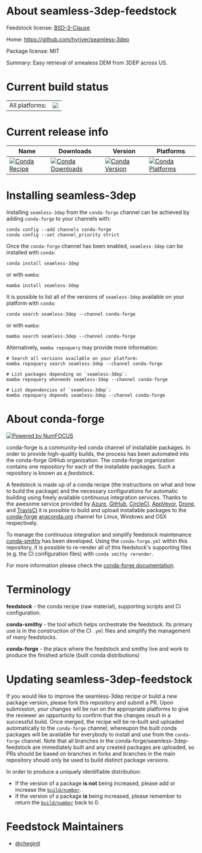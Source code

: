 About seamless-3dep-feedstock
=============================

Feedstock license: [BSD-3-Clause](https://github.com/conda-forge/seamless-3dep-feedstock/blob/main/LICENSE.txt)

Home: https://github.com/hyriver/seamless-3dep

Package license: MIT

Summary: Easy retrieval of smealess DEM from 3DEP across US.

Current build status
====================


<table><tr><td>All platforms:</td>
    <td>
      <a href="https://dev.azure.com/conda-forge/feedstock-builds/_build/latest?definitionId=24577&branchName=main">
        <img src="https://dev.azure.com/conda-forge/feedstock-builds/_apis/build/status/seamless-3dep-feedstock?branchName=main">
      </a>
    </td>
  </tr>
</table>

Current release info
====================

| Name | Downloads | Version | Platforms |
| --- | --- | --- | --- |
| [![Conda Recipe](https://img.shields.io/badge/recipe-seamless--3dep-green.svg)](https://anaconda.org/conda-forge/seamless-3dep) | [![Conda Downloads](https://img.shields.io/conda/dn/conda-forge/seamless-3dep.svg)](https://anaconda.org/conda-forge/seamless-3dep) | [![Conda Version](https://img.shields.io/conda/vn/conda-forge/seamless-3dep.svg)](https://anaconda.org/conda-forge/seamless-3dep) | [![Conda Platforms](https://img.shields.io/conda/pn/conda-forge/seamless-3dep.svg)](https://anaconda.org/conda-forge/seamless-3dep) |

Installing seamless-3dep
========================

Installing `seamless-3dep` from the `conda-forge` channel can be achieved by adding `conda-forge` to your channels with:

```
conda config --add channels conda-forge
conda config --set channel_priority strict
```

Once the `conda-forge` channel has been enabled, `seamless-3dep` can be installed with `conda`:

```
conda install seamless-3dep
```

or with `mamba`:

```
mamba install seamless-3dep
```

It is possible to list all of the versions of `seamless-3dep` available on your platform with `conda`:

```
conda search seamless-3dep --channel conda-forge
```

or with `mamba`:

```
mamba search seamless-3dep --channel conda-forge
```

Alternatively, `mamba repoquery` may provide more information:

```
# Search all versions available on your platform:
mamba repoquery search seamless-3dep --channel conda-forge

# List packages depending on `seamless-3dep`:
mamba repoquery whoneeds seamless-3dep --channel conda-forge

# List dependencies of `seamless-3dep`:
mamba repoquery depends seamless-3dep --channel conda-forge
```


About conda-forge
=================

[![Powered by
NumFOCUS](https://img.shields.io/badge/powered%20by-NumFOCUS-orange.svg?style=flat&colorA=E1523D&colorB=007D8A)](https://numfocus.org)

conda-forge is a community-led conda channel of installable packages.
In order to provide high-quality builds, the process has been automated into the
conda-forge GitHub organization. The conda-forge organization contains one repository
for each of the installable packages. Such a repository is known as a *feedstock*.

A feedstock is made up of a conda recipe (the instructions on what and how to build
the package) and the necessary configurations for automatic building using freely
available continuous integration services. Thanks to the awesome service provided by
[Azure](https://azure.microsoft.com/en-us/services/devops/), [GitHub](https://github.com/),
[CircleCI](https://circleci.com/), [AppVeyor](https://www.appveyor.com/),
[Drone](https://cloud.drone.io/welcome), and [TravisCI](https://travis-ci.com/)
it is possible to build and upload installable packages to the
[conda-forge](https://anaconda.org/conda-forge) [anaconda.org](https://anaconda.org/)
channel for Linux, Windows and OSX respectively.

To manage the continuous integration and simplify feedstock maintenance
[conda-smithy](https://github.com/conda-forge/conda-smithy) has been developed.
Using the ``conda-forge.yml`` within this repository, it is possible to re-render all of
this feedstock's supporting files (e.g. the CI configuration files) with ``conda smithy rerender``.

For more information please check the [conda-forge documentation](https://conda-forge.org/docs/).

Terminology
===========

**feedstock** - the conda recipe (raw material), supporting scripts and CI configuration.

**conda-smithy** - the tool which helps orchestrate the feedstock.
                   Its primary use is in the construction of the CI ``.yml`` files
                   and simplify the management of *many* feedstocks.

**conda-forge** - the place where the feedstock and smithy live and work to
                  produce the finished article (built conda distributions)


Updating seamless-3dep-feedstock
================================

If you would like to improve the seamless-3dep recipe or build a new
package version, please fork this repository and submit a PR. Upon submission,
your changes will be run on the appropriate platforms to give the reviewer an
opportunity to confirm that the changes result in a successful build. Once
merged, the recipe will be re-built and uploaded automatically to the
`conda-forge` channel, whereupon the built conda packages will be available for
everybody to install and use from the `conda-forge` channel.
Note that all branches in the conda-forge/seamless-3dep-feedstock are
immediately built and any created packages are uploaded, so PRs should be based
on branches in forks and branches in the main repository should only be used to
build distinct package versions.

In order to produce a uniquely identifiable distribution:
 * If the version of a package **is not** being increased, please add or increase
   the [``build/number``](https://docs.conda.io/projects/conda-build/en/latest/resources/define-metadata.html#build-number-and-string).
 * If the version of a package **is** being increased, please remember to return
   the [``build/number``](https://docs.conda.io/projects/conda-build/en/latest/resources/define-metadata.html#build-number-and-string)
   back to 0.

Feedstock Maintainers
=====================

* [@cheginit](https://github.com/cheginit/)

